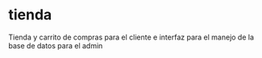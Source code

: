 # tienda
Tienda y carrito de compras para el cliente e interfaz para el manejo de la base de datos para el admin
